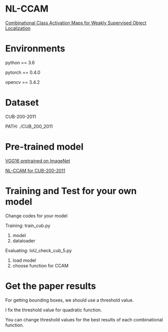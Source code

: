 # NL-CCAM
[Combinational Class Activation Maps for Weakly Supervised Object Localization](https://openaccess.thecvf.com/content_WACV_2020/papers/Yang_Combinational_Class_Activation_Maps_for_Weakly_Supervised_Object_Localization_WACV_2020_paper.pdf)

# Environments

python == 3.6

pytorch == 0.4.0

opencv == 3.4.2

# Dataset

CUB-200-2011

PATH: ./CUB_200_2011

# Pre-trained model

[VGG16 pretrained on ImageNet](https://drive.google.com/file/d/1hYq-BtbtKPSbdHXo-l6t5B-Zxgcq362r/view?usp=sharing)

[NL-CCAM for CUB-200-2011](https://drive.google.com/file/d/1odChg6B_LKDVfKDiVXH_Z47LRsOxSRJo/view?usp=sharing)

# Training and Test for your own model


Change codes for your model

Training: train_cub.py
1. model
2. dataloader

Evaluating: IoU_check_cub_5.py
1. load model
2. choose function for CCAM

# Get the paper results

For getting bounding boxes, we should use a threshold value.

I fix the threshold value for quadratic function.

You can change threshold values for the best results of each combinational function.
